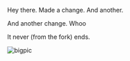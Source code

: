 Hey there. Made a change. And another.

And another change. Whoo

It never (from the fork) ends.

![bigpic](https://github.com/hrichardlee/RioTejo/raw/master/toledo.png)